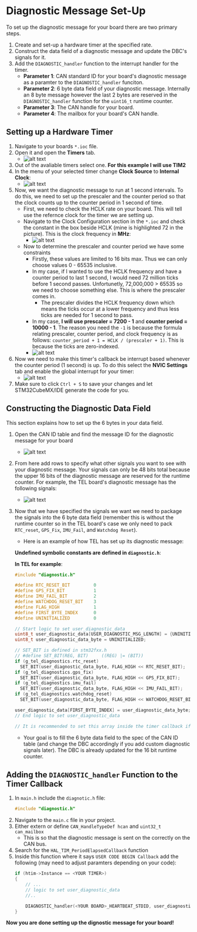 # Diagnostic Message Set-Up
To set up the diagnostic message for your board there are two primary steps.
1. Create and set-up a hardware timer at the specified rate.
2. Construct the data field of a diagnostic message and update the DBC's signals for it.
2. Add the `DIAGNOSTIC_handler` function to the interrupt handler for the timer.
    - **Parameter 1**: CAN standard ID for your board's diagnostic message as a paramter to the `DIAGNOSTIC_handler` funciton.
    - **Parameter 2**: 6 byte data field of your diagnostic message. Internally an 8 byte message however the last 2 bytes are reserved in the `DIAGNOSTIC_handler` function for the `uint16_t` runtime counter.
    - **Parameter 3**: The CAN handle for your board.
    - **Parameter 4**: The mailbox for your board's CAN handle.

## Setting up a Hardware Timer
1. Navigate to your boards `*.ioc` file.
2. Open it and open the **Timers** tab.
    - ![alt text](DIAGNOSTICS_images/image.png)
3. Out of the avaliable timers select one. **For this example I will use TIM2**
4. In the menu of your selected timer change **Clock Source** to **Internal Clock**:
    - ![alt text](DIAGNOSTICS_images/image-1.png)
5. Now, we want the diagnostic message to run at 1 second intervals. To do this, we need to set up the prescaler and the counter period so that the clock counts up to the counter period in 1 second of time.
    - First, we need to check the HCLK rate on your board. This will tell use the refernce clock for the timer we are setting up.
    - Navigate to the Clock Configuration section in the `*.ioc` and check the constant in the box beside HCLK (mine is highlighted 72 in the picture). This is the clock frequency in **MHz**:
        - ![alt text](DIAGNOSTICS_images/image-2.png) 
    - Now to determine the prescaler and counter period we have some constraints
        - Firstly, these values are limited to 16 bits max. Thus we can only choose values 0 - 65535 inclusive.
        - In my case, if I wanted to use the HCLK frequency and have a counter period to last 1 second, I would need 72 million ticks before 1 second passes. Unfortunetly, 72,000,000 > 65535 so we need to choose something else. This is where the prescaler comes in.
            - The prescaler divides the HCLK frequency down which means the ticks occur at a lower frequency and thus less ticks are needed for 1 second to pass. 
        - In my case, **I will use prescaler = 7200 - 1** and **counter period = 10000 - 1**. The reason you need the `-1` is because the formula relating prescaler, counter period, and clock frequency is as follows: `counter_period + 1 = HCLK / (prescaler + 1)`. This is because the ticks are zero-indexed.
        - ![alt text](DIAGNOSTICS_images/image-3.png)
6. Now we need to make this timer's callback be interrupt based whenever the counter period (1 second) is up. To do this select the **NVIC Settings** tab and enable the global interrupt for your timer:
    - ![alt text](DIAGNOSTICS_images/image-4.png)
7. Make sure to click `Ctrl + S` to save your changes and let STM32CubeMX/IDE generate the code for you.

## Constructing the Diagnostic Data Field
This section explains how to set up the 6 bytes in your data field. 
1. Open the CAN ID table and find the message ID for the diagnostic message for your board
    - ![alt text](image-1.png)
2. From here add rows to specify what other signals you want to see with your diagnostic message. Your signals can only be 48 bits total because the upper 16 bits of the diagnostic message are reserved for the runtime counter. For example, the TEL board's diagnostic message has the following signals:
    - ![alt text](DIAGNOSTICS_images/image-5.png)
3. Now that we have specified the signals we want we need to package the signals into the 6 byte data field (remember this is without the runtime counter so in the TEL board's case we only need to pack `RTC_reset`, `GPS_Fix`, `IMU_Fail`, and `Watchdog Reset`).
    - Here is an example of how TEL has set up its diagnostic message:

    **Undefined symbolic constants are defined in `diagnostic.h`**:

    **In TEL for example**:
    ```c
    #include "diagnostic.h"

    #define RTC_RESET_BIT         0
    #define GPS_FIX_BIT           1
    #define IMU_FAIL_BIT          2
    #define WATCHDOG_RESET_BIT    3
    #define FLAG_HIGH             1
    #define FIRST_BYTE_INDEX      0
    #define UNINITIALIZED         0

    // Start logic to set user_diagnostic_data
    uint8_t user_diagnostic_data[USER_DIAGNOSTIC_MSG_LENGTH] = {UNINITIALIZED};      
    uint8_t user_diagnostic_data_byte = UNINITIALIZED;

    // SET_BIT is defined in stm32fxx.h
    // #define SET_BIT(REG, BIT)     ((REG) |= (BIT))
    if (g_tel_diagnostics.rtc_reset) 
      SET_BIT(user_diagnostic_data_byte, FLAG_HIGH << RTC_RESET_BIT);
    if (g_tel_diagnostics.gps_fix)
      SET_BIT(user_diagnostic_data_byte, FLAG_HIGH << GPS_FIX_BIT);
    if (g_tel_diagnostics.imu_fail)
      SET_BIT(user_diagnostic_data_byte, FLAG_HIGH << IMU_FAIL_BIT);
    if (g_tel_diagnostics.watchdog_reset)
      SET_BIT(user_diagnostic_data_byte, FLAG_HIGH << WATCHDOG_RESET_BIT);

    user_diagnostic_data[FIRST_BYTE_INDEX] = user_diagnostic_data_byte;
    // End logic to set user_diagnostic_data

    // It is recommended to set this array inside the timer callback if statement for your timer. See next section for more details.

    ```

    - Your goal is to fill the 6 byte data field to the spec of the CAN ID table (and change the DBC accordingly if you add custom diagnostic signals later). The DBC is already updated for the 16 bit runtime counter.

## Adding the `DIAGNOSTIC_handler` Function to the Timer Callback
1. In `main.h` include the `diagnotic.h` file:
    ```c
    #include "diagnostic.h"
    ```
2. Navigate to the `main.c` file in your project.
3. Either extern or define `CAN_HandleTypeDef hcan` and `uint32_t can_mailbox`
    - This is so that the diagnostic message is sent on the correctly on the CAN bus.
4. Search for the `HAL_TIM_PeriodElapsedCallback` function
5. Inside this function where it says `USER CODE BEGIN Callback` add the following (may need to adjust paramters depending on your code):
    ```c
    if (htim->Instance == <YOUR TIMER>)
    {
        // ...
        // logic to set user_diagnostic_data
        //..

        DIAGNOSTIC_handler(<YOUR BOARD>_HEARTBEAT_STDID, user_diagnostic_data, &hcan, can_mailbox);
    }
    ```

**Now you are done setting up the dignostic message for your board!**
